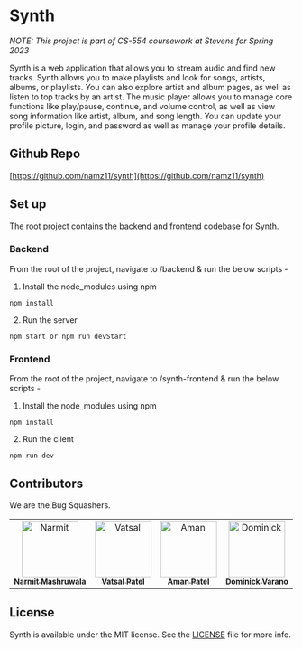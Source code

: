 # Synth

_NOTE: This project is part of CS-554 coursework at Stevens for Spring 2023_

Synth is a web application that allows you to stream audio and find new tracks. Synth allows you to make playlists and look for songs, artists, albums, or playlists. You can also explore artist and album pages, as well as listen to top tracks by an artist. The music player allows you to manage core functions like play/pause, continue, and volume control, as well as view song information like artist, album, and song length. You can update your profile picture, login, and password as well as manage your profile details.

## Github Repo

[https://github.com/namz11/synth](https://github.com/namz11/synth)

## Set up

The root project contains the backend and frontend codebase for Synth.

### Backend

From the root of the project, navigate to /backend & run the below scripts -

1. Install the node_modules using npm

```
npm install
```

2. Run the server

```
npm start or npm run devStart
```

### Frontend

From the root of the project, navigate to /synth-frontend & run the below scripts -

1. Install the node_modules using npm

```
npm install
```

2. Run the client

```
npm run dev
```

## Contributors

We are the Bug Squashers.

<table>
  <tr>
    <td align="center"><a href="https://github.com/namz11"><img src="https://avatars.githubusercontent.com/u/14045632?v=4" width="100px;" alt="Narmit"/><br /><sub><b>Narmit Mashruwala</b></sub></a></td>
    <td align="center"><a href="https://github.com/iamvatsalpatel"><img src="https://avatars.githubusercontent.com/u/61371035?v=4" width="100px;" alt="Vatsal"/><br /><sub><b>Vatsal Patel</b></sub></a></td>
    <td align="center"><a href="https://github.com/amanP9"><img src="https://avatars.githubusercontent.com/u/83835770?v=4" width="100px;" alt="Aman"/><br /><sub><b>Aman Patel</b></sub></a></td>
    <td align="center"><a href="https://github.com/PaperPony"><img src="https://avatars.githubusercontent.com/u/46766544?v=4" width="100px;" alt="Dominick"/><br /><sub><b>Dominick Varano</b></sub></a></td>
  </tr>
</table>

## License

Synth is available under the MIT license. See the [LICENSE](LICENSE) file for more info.
